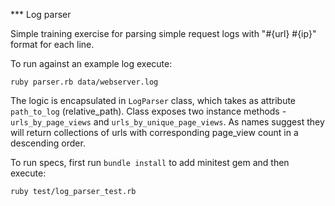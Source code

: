 *** Log parser

Simple training exercise for parsing simple request logs with "#{url} #{ip}" format for each line. 

To run against an example log execute:
```
ruby parser.rb data/webserver.log
```

The logic is encapsulated in `LogParser` class, which takes as attribute `path_to_log` (relative_path). Class exposes two instance methods - `urls_by_page_views` and `urls_by_unique_page_views`. As names suggest they will return collections of urls with corresponding page_view count in a descending order.

To run specs, first run `bundle install` to add minitest gem and then execute:
```
ruby test/log_parser_test.rb
```
